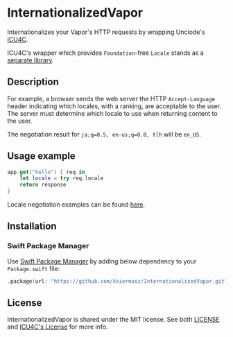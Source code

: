 # InternationalizedVapor

Internationalizes your Vapor's HTTP requests by wrapping Unciode's [ICU4C](https://github.com/unicode-org/icu).

ICU4C's wrapper which provides `Foundation`-free `Locale` stands as a [separate library](https://github.com/kkiermasz/SwiftLocale).

## Description

For example, a browser sends the web server the HTTP `Accept-Language` header indicating which locales, with a ranking, are acceptable to the user.
The server must determine which locale to use when returning content to the user.

The negotiation result for `ja;q=0.5, en-us;q=0.8, tlh` will be `en_US`.

## Usage example

```swift
app.get("hello") { req in 
    let locale = try req.locale 
    return response
}
```

Locale negotiation examples can be found [here](https://github.com/kkiermasz/SwiftLocale/blob/ff7a159e76f3f59674e6366a18a96fb88e41d3c0/Tests/SwiftLocaleTests/Locale_AcceptLanguage_Tests.swift#L31).

## Installation

### Swift Package Manager

Use [Swift Package Manager](https://swift.org/package-manager/) by adding below dependency to your `Package.swift` file:

```swift
.package(url: "https://github.com/kkiermasz/InternationalizedVapor.git", from: "1.1.0")
```

## License

InternationalizedVapor is shared under the MIT license. See both [LICENSE](./LICENSE) and [ICU4C's License](https://github.com/unicode-org/icu/blob/main/icu4c/LICENSE) for more info.
